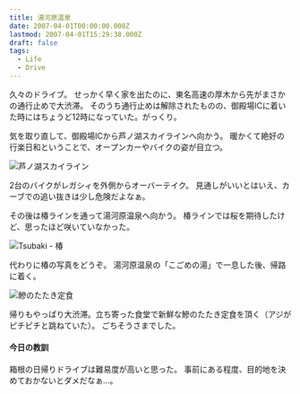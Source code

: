 ```yaml
---
title: 湯河原温泉
date: 2007-04-01T00:00:00.000Z
lastmod: 2007-04-01T15:29:38.000Z
draft: false
tags:
  - Life
  - Drive
---
```


久々のドライブ。 せっかく早く家を出たのに、東名高速の厚木から先がまさかの通行止めで大渋滞。 そのうち通行止めは解除されたものの、御殿場ICに着いた時にはちょうど12時になっていた。がっくり。

気を取り直して、御殿場ICから芦ノ湖スカイラインへ向かう。 暖かくて絶好の行楽日和ということで、オープンカーやバイクの姿が目立つ。

![芦ノ湖スカイライン](@/assets/flickr/442003920.jpg "芦ノ湖スカイライン")

2台のバイクがレガシィを外側からオーバーテイク。 見通しがいいとはいえ、カーブでの追い抜きは少し危険だよなぁ。

その後は椿ラインを通って湯河原温泉へ向かう。 椿ラインでは桜を期待したけど、思ったほど咲いていなかった。

![Tsubaki - 椿](@/assets/flickr/442004528.jpg "Tsubaki - 椿")

代わりに椿の写真をどうぞ。 湯河原温泉の「こごめの湯」で一息した後、帰路に着く。

![鰺のたたき定食](@/assets/flickr/442026742.jpg "鰺のたたき定食")

帰りもやっぱり大渋滞。立ち寄った食堂で新鮮な鰺のたたき定食を頂く（アジがピチピチと跳ねていた）。 ごちそうさまでした。

#### 今日の教訓

箱根の日帰りドライブは難易度が高いと思った。 事前にある程度、目的地を決めておかないとダメだなぁ…。
